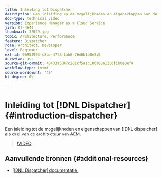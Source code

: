 ```yaml
---
title: Inleiding tot Dispatcher
description: Een inleiding op de mogelijkheden en eigenschappen van de verzender als deel van de architectuur van AEM.
doc-type: technical video
version: Experience Manager as a Cloud Service
jira: KT-4644
thumbnail: 32029.jpg
topic: Architecture, Performance
feature: Dispatcher
role: Architect, Developer
level: Beginner
exl-id: 06954993-c8bb-47f3-8ab6-76d6b1b8e8b0
duration: 351
source-git-commit: 48433a5367c281cf5a1c106b08a1306f1b0e8ef4
workflow-type: tm+mt
source-wordcount: '40'
ht-degree: 0%

---
```


# Inleiding tot [!DNL Dispatcher] {#introduction-dispatcher}

Een inleiding tot de mogelijkheden en eigenschappen van [!DNL dispatcher] als deel van de architectuur van AEM.

>[!VIDEO](https://video.tv.adobe.com/v/32029?quality=12&learn=on)

## Aanvullende bronnen {#additional-resources}

* [[!DNL Dispatcher]  documentatie &#x200B;](https://experienceleague.adobe.com/docs/experience-manager-dispatcher/using/dispatcher.html?lang=nl-NL)
